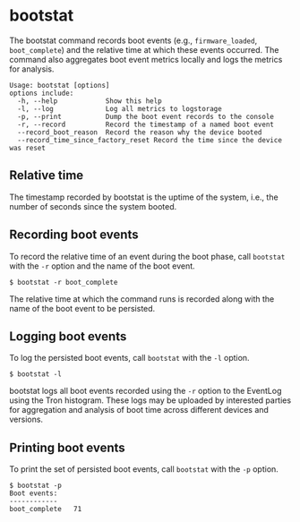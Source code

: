 # bootstat #

The bootstat command records boot events (e.g., `firmware_loaded`,
`boot_complete`) and the relative time at which these events occurred. The
command also aggregates boot event metrics locally and logs the metrics for
analysis.

    Usage: bootstat [options]
    options include:
      -h, --help            Show this help
      -l, --log             Log all metrics to logstorage
      -p, --print           Dump the boot event records to the console
      -r, --record          Record the timestamp of a named boot event
      --record_boot_reason  Record the reason why the device booted
      --record_time_since_factory_reset Record the time since the device was reset

## Relative time ##

The timestamp recorded by bootstat is the uptime of the system, i.e., the
number of seconds since the system booted.

## Recording boot events ##

To record the relative time of an event during the boot phase, call `bootstat`
with the `-r` option and the name of the boot event.

    $ bootstat -r boot_complete

The relative time at which the command runs is recorded along with the name of
the boot event to be persisted.

## Logging boot events ##

To log the persisted boot events, call `bootstat` with the `-l` option.

    $ bootstat -l

bootstat logs all boot events recorded using the `-r` option to the EventLog
using the Tron histogram. These logs may be uploaded by interested parties
for aggregation and analysis of boot time across different devices and
versions.

## Printing boot events ##

To print the set of persisted boot events, call `bootstat` with the `-p` option.

    $ bootstat -p
    Boot events:
    ------------
    boot_complete   71